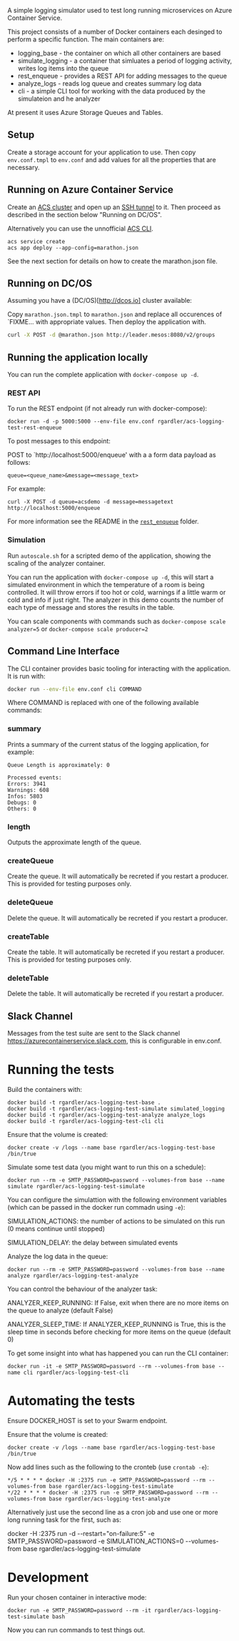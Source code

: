 A simple logging simulator used to test long running microservices on Azure Container Service.

This project consists of a number of Docker containers each desinged to perform a specific function. The main containers are:

  * logging_base - the container on which all other containers are based
  * simulate_logging - a container that simluates a period of logging activity, writes log items into the queue
  * rest_enqueue - provides a REST API for adding messages to the queue
  * analyze_logs - reads log queue and creates summary log data
  * cli - a simple CLI tool for working with the data produced by the simulateion and he analyzer

At present it uses Azure Storage Queues and Tables.

## Setup

Create a storage account for your application to use. Then copy
`env.conf.tmpl` to `env.conf` and add values for all the properties
that are necessary.

## Running on Azure Container Service

Create an
[ACS cluster](https://azure.microsoft.com/en-us/documentation/articles/container-service-deployment/)
and open up an
[SSH tunnel](https://azure.microsoft.com/en-us/documentation/articles/container-service-connect/)
to it. Then proceed as described in the section below "Running on DC/OS".

Alternatively you can use the unnofficial
[ACS CLI](https://github.com/rgardler/acs-cli).

```
acs service create
acs app deploy --app-config=marathon.json
```

See the next section for details on how to create the marathon.json
file.

## Running on DC/OS

Assuming you have a (DC/OS)[http://dcos.io] cluster available:

Copy `marathon.json.tmpl` to `marathon.json` and replace all
occurences of `FIXME... with appropriate values. Then deploy the
application with.

``` bash
curl -X POST -d @marathon.json http://leader.mesos:8080/v2/groups 
```

## Running the application locally

You can run the complete application with `docker-compose up -d`.

### REST API

To run the REST endpoint (if not already run with docker-compose):

`docker run -d -p 5000:5000 --env-file env.conf rgardler/acs-logging-test-rest-enqueue`

To post messages to this endpoint:

POST to `http://localhost:5000/enqueue' with a a form data payload as
follows: 

`queue=<queue_name>&message=<message_text>`

For example:

```
curl -X POST -d queue=acsdemo -d message=messagetext http://localhost:5000/enqueue
```

For more information see the README in the [`rest_enqueue`](rest_enqueue) folder.

### Simulation

Run `autoscale.sh` for a scripted demo of the application, showing the
scaling of the analyzer container.

You can run the application with `docker-compose up -d`, this will
start a simulated environment in which the temperature of a room is
being controlled. It will throw errors if too hot or cold, warnings if
a little warm or cold and info if just right. The analyzer in this
demo counts the number of each type of message and stores the results
in the table.

You can scale components with commands such as `docker-compose scale
analyzer=5` or `docker-compose scale producer=2`

## Command Line Interface

The CLI container provides basic tooling for interacting with the
application. It is run with:

```bash
docker run --env-file env.conf cli COMMAND
```

Where COMMAND is replaced with one of the following available commands:

### summary

Prints a summary of the current status of the logging application, for example:

```
Queue Length is approximately: 0

Processed events:
Errors: 3941
Warnings: 608
Infos: 5803
Debugs: 0
Others: 0
```

### length

Outputs the approximate length of the queue.

### createQueue

Create the queue. It will automatically be recreted if you restart a
producer. This is provided for testing purposes only.

### deleteQueue

Delete the queue. It will automatically be recreted if you restart a
producer.

### createTable

Create the table. It will automatically be recreted if you restart a
producer. This is provided for testing purposes only.

### deleteTable

Delete the table. It will automatically be recreted if you restart a
producer.


## Slack Channel

Messages from the test suite are sent to the Slack channel
https://azurecontainerservice.slack.com, this is configurable in
env.conf.

# Running the tests

Build the containers with:

```
docker build -t rgardler/acs-logging-test-base .
docker build -t rgardler/acs-logging-test-simulate simulated_logging
docker build -t rgardler/acs-logging-test-analyze analyze_logs
docker build -t rgardler/acs-logging-test-cli cli
```

Ensure that the volume is created:

```
docker create -v /logs --name base rgardler/acs-logging-test-base /bin/true
```

Simulate some test data (you might want to run this on a schedule):

```
docker run --rm -e SMTP_PASSWORD=password --volumes-from base --name simulate rgardler/acs-logging-test-simulate
```

You can configure the simulattion with the following environment variables (which can be passed in the docker run commadn using `-e`):

SIMULATION_ACTIONS: the number of actions to be simulated on this run (0 means continue until stopped)

SIMULATION_DELAY: the delay between simulated events

Analyze the log data in the queue:

```
docker run --rm -e SMTP_PASSWORD=password --volumes-from base --name analyze rgardler/acs-logging-test-analyze
```

You can control the behaviour of the analyzer task:

ANALYZER_KEEP_RUNNING: If False, exit when there are no more items on the queue to analyze (default False) 

ANALYZER_SLEEP_TIME: If ANALYZER_KEEP_RUNNING is True, this is the sleep time in seconds before checking for more items on the queue (default 0)


To get some insight into what has happened you can run the CLI container:

```
docker run -it -e SMTP_PASSWORD=password --rm --volumes-from base --name cli rgardler/acs-logging-test-cli
```

# Automating the tests

Ensure DOCKER_HOST is set to your Swarm endpoint.

Ensure that the volume is created:

```
docker create -v /logs --name base rgardler/acs-logging-test-base /bin/true
```

Now add lines such as the following to the cronteb (use `crontab -e`):

```
*/5 * * * * docker -H :2375 run -e SMTP_PASSWORD=password --rm --volumes-from base rgardler/acs-logging-test-simulate
*/22 * * * * docker -H :2375 run -e SMTP_PASSWORD=password --rm --volumes-from base rgardler/acs-logging-test-analyze
```

Alternatively just use the second line as a cron job and use one or more long running task for the first, such as:

docker -H :2375 run -d --restart="on-failure:5" -e SMTP_PASSWORD=password -e SIMULATION_ACTIONS=0 --volumes-from base rgardler/acs-logging-test-simulate

# Development

Run your chosen container in interactive mode:

```
docker run -e SMTP_PASSWORD=password --rm -it rgardler/acs-logging-test-simulate bash
```

Now you can run commands to test things out.
